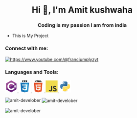 <h1 align="center">Hi 👋, I'm Amit kushwaha</h1>
<h3 align="center">Coding is my passion I am from india</h3>

- This is My Project [](amit-develober.github.io/glow)

<h3 align="left">Connect with me:</h3>
<p align="left">
<a href="https://www.youtube.com/c/https://www.youtube.com/@franciumplyzyt" target="blank"><img align="center" src="https://raw.githubusercontent.com/rahuldkjain/github-profile-readme-generator/master/src/images/icons/Social/youtube.svg" alt="https://www.youtube.com/@franciumplyzyt" height="30" width="40" /></a>
</p>

<h3 align="left">Languages and Tools:</h3>
<p align="left"> <a href="https://www.w3schools.com/cs/" target="_blank" rel="noreferrer"> <img src="https://raw.githubusercontent.com/devicons/devicon/master/icons/csharp/csharp-original.svg" alt="csharp" width="40" height="40"/> </a> <a href="https://www.w3schools.com/css/" target="_blank" rel="noreferrer"> <img src="https://raw.githubusercontent.com/devicons/devicon/master/icons/css3/css3-original-wordmark.svg" alt="css3" width="40" height="40"/> </a> <a href="https://www.w3.org/html/" target="_blank" rel="noreferrer"> <img src="https://raw.githubusercontent.com/devicons/devicon/master/icons/html5/html5-original-wordmark.svg" alt="html5" width="40" height="40"/> </a> <a href="https://developer.mozilla.org/en-US/docs/Web/JavaScript" target="_blank" rel="noreferrer"> <img src="https://raw.githubusercontent.com/devicons/devicon/master/icons/javascript/javascript-original.svg" alt="javascript" width="40" height="40"/> </a> <a href="https://www.python.org" target="_blank" rel="noreferrer"> <img src="https://raw.githubusercontent.com/devicons/devicon/master/icons/python/python-original.svg" alt="python" width="40" height="40"/> </a> </p>

<p><img align="left" src="https://github-readme-stats.vercel.app/api/top-langs?username=amit-develober&show_icons=true&locale=en&layout=compact" alt="amit-develober" /></p>

<p>&nbsp;<img align="center" src="https://github-readme-stats.vercel.app/api?username=amit-develober&show_icons=true&locale=en" alt="amit-develober" /></p>

<p><img align="center" src="https://github-readme-streak-stats.herokuapp.com/?user=amit-develober&" alt="amit-develober" /></p>
